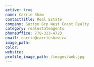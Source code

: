 ```yaml
---
active: true
name: Carrie Shaw
contactTitle: Real Estate
company: Sutton Grp West Coast Realty
category: realestateagents
phoneOffice: 778-323-4723
email: carrie@carrieshaw.ca
image_path:
color:
website:
profile_image_path: /images/web.jpg
---
```



